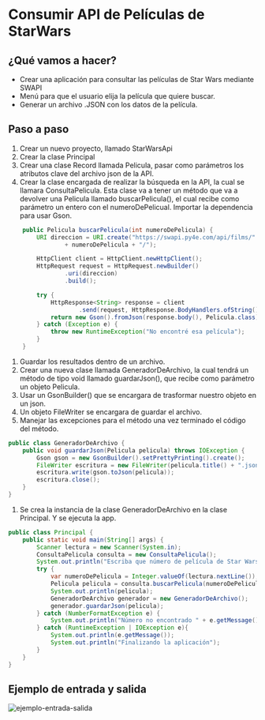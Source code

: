 # Consumir API de Películas de StarWars

## ¿Qué vamos a hacer?

- Crear una aplicación para consultar las películas de Star Wars mediante SWAPI
- Menú para que el usuario elija la película que quiere buscar.
- Generar un archivo .JSON con los datos de la película.

## Paso a paso

1. Crear un nuevo proyecto, llamado StarWarsApi
2. Crear la clase Principal
3. Crear una clase Record llamada Pelicula, pasar como parámetros los atributos clave del archivo json de la API.
4. Crear la clase encargada de realizar la búsqueda en la API, la cual se llamara ConsultaPelicula. Esta clase va a tener un método que va a devolver una Pelicula llamado buscarPelicula(), el cual recibe como parámetro un entero con el numeroDePelicual. Importar la dependencia para usar Gson.

```java
    public Pelicula buscarPelicula(int numeroDePelicula) {
        URI direccion = URI.create("https://swapi.py4e.com/api/films/"
                + numeroDePelicula + "/");

        HttpClient client = HttpClient.newHttpClient();
        HttpRequest request = HttpRequest.newBuilder()
                .uri(direccion)
                .build();

        try {
            HttpResponse<String> response = client
                    .send(request, HttpResponse.BodyHandlers.ofString());
            return new Gson().fromJson(response.body(), Pelicula.class);
        } catch (Exception e) {
            throw new RuntimeException("No encontré esa película");
        }
    }
```

1. Guardar los resultados dentro de un archivo.
2. Crear una nueva clase llamada GeneradorDeArchivo, la cual tendrá un método de tipo void llamado guardarJson(), que recibe como parámetro un objeto Pelicula.
3. Usar un GsonBuilder() que se encargara de trasformar nuestro objeto en un json.
4. Un objeto FileWriter se encargara de guardar el archivo.
5. Manejar las excepciones para el método una vez terminado el código del método.

```java
public class GeneradorDeArchivo {
    public void guardarJson(Pelicula pelicula) throws IOException {
        Gson gson = new GsonBuilder().setPrettyPrinting().create();
        FileWriter escritura = new FileWriter(pelicula.title() + ".json");
        escritura.write(gson.toJson(pelicula));
        escritura.close();
    }
}
```

1. Se crea la instancia de la clase GeneradorDeArchivo en la clase Principal. Y se ejecuta la app.

```java
public class Principal {
    public static void main(String[] args) {
        Scanner lectura = new Scanner(System.in);
        ConsultaPelicula consulta = new ConsultaPelicula();
        System.out.println("Escriba que número de película de Star Wars quiere consultar");
        try {
            var numeroDePelicula = Integer.valueOf(lectura.nextLine());
            Pelicula pelicula = consulta.buscarPelicula(numeroDePelicula);
            System.out.println(pelicula);
            GeneradorDeArchivo generador = new GeneradorDeArchivo();
            generador.guardarJson(pelicula);
        } catch (NumberFormatException e) {
            System.out.println("Número no encontrado " + e.getMessage());
        } catch (RuntimeException | IOException e){
            System.out.println(e.getMessage());
            System.out.println("Finalizando la aplicación");
        }
    }
}
```

## Ejemplo de entrada y salida

![ejemplo-entrada-salida](https://imgur.com/lmnmqSj.png)